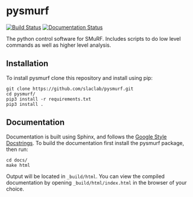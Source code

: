 # pysmurf

[![Build Status](https://travis-ci.com/slaclab/pysmurf.svg?branch=master)](https://travis-ci.com/slaclab/pysmurf) [![Documentation Status](https://readthedocs.org/projects/pysmurf/badge/?version=latest)](https://pysmurf.readthedocs.io/en/latest/?badge=latest)

The python control software for SMuRF. Includes scripts to do low level
commands as well as higher level analysis.

## Installation
To install pysmurf clone this repository and install using pip:

```
git clone https://github.com/slaclab/pysmurf.git
cd pysmurf/
pip3 install -r requirements.txt
pip3 install .
```

## Documentation
Documentation is built using Sphinx, and follows the
[Google Style Docstrings][1]. To build the documentation first install the
pysmurf package, then run:

```
cd docs/
make html
```

Output will be located in `_build/html`. You can view the compiled
documentation by opening `_build/html/index.html` in the browser of your
choice.

[1]: https://sphinxcontrib-napoleon.readthedocs.io/en/latest/example_google.html
